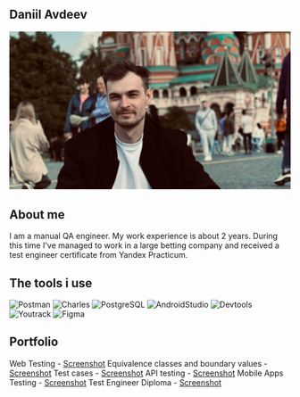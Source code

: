 ## Daniil Avdeev

![Header](https://github.com/Danifer032/danifer032/blob/main/assets/photo_2023-07-05_00-21-23.jpg)

## About me
I am a manual QA engineer. My work experience is about 2 years. During this time I've managed to work in a large betting company and received a test engineer certificate from Yandex Practicum. 

## The tools i use
![Postman](https://img.shields.io/badge/POSTMAN-orange?style=for-the-badge&)
![Charles](https://img.shields.io/badge/CHARLES-grey?style=for-the-badge&)
![PostgreSQL](https://img.shields.io/badge/PostgreSQL-blue?style=for-the-badge&)
![AndroidStudio](https://img.shields.io/badge/AndroidStudio-green?style=for-the-badge&)
![Devtools](https://img.shields.io/badge/Devtools-yellow?style=for-the-badge&)
![Youtrack](https://img.shields.io/badge/Youtrack-purple?style=for-the-badge&)
![Figma](https://img.shields.io/badge/Figma-red?style=for-the-badge&)

## Portfolio
Web Testing - [Screenshot](https://github.com/Danifer032/danifer032/blob/main/assets/Web_testing.png)
Equivalence classes and boundary values - [Screenshot](https://github.com/Danifer032/danifer032/blob/main/assets/Validate_testing.png)
Test cases - [Screenshot](https://github.com/Danifer032/danifer032/blob/main/assets/Test_cases.png)
API testing - [Screenshot](https://github.com/Danifer032/danifer032/blob/main/assets/Api_testing.png)
Mobile Apps Testing - [Screenshot](https://github.com/Danifer032/danifer032/blob/main/assets/App_testing.png)
Test Engineer Diploma - [Screenshot](https://github.com/Danifer032/danifer032/blob/main/assets/Diploma_Yandex_Practicum.pdf)